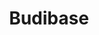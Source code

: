 ---
git: https://github.com/Budibase/budibase
logohandle: budibase
sort: budibase
title: Budibase
twitter: https://x.com/budibase
website: https://budibase.com/
---